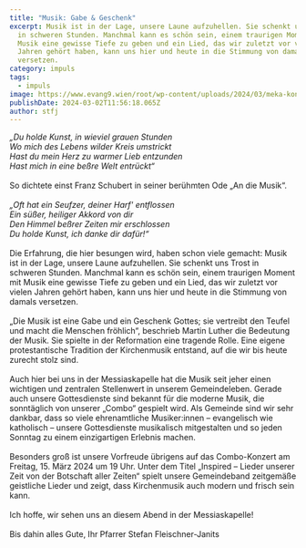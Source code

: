 ```yaml
---
title: "Musik: Gabe & Geschenk"
excerpt: Musik ist in der Lage, unsere Laune aufzuhellen. Sie schenkt uns Trost
  in schweren Stunden. Manchmal kann es schön sein, einem traurigen Moment mit
  Musik eine gewisse Tiefe zu geben und ein Lied, das wir zuletzt vor vielen
  Jahren gehört haben, kann uns hier und heute in die Stimmung von damals
  versetzen.
category: impuls
tags:
  - impuls
image: https://www.evang9.wien/root/wp-content/uploads/2024/03/meka-konzert24_inspired.jpg
publishDate: 2024-03-02T11:56:18.065Z
author: stfj
---
```

*„Du holde Kunst, in wieviel grauen Stunden<br/>
Wo mich des Lebens wilder Kreis umstrickt<br/>
Hast du mein Herz zu warmer Lieb entzunden<br/>
Hast mich in eine beßre Welt entrückt“*<br/><br/>
So dichtete einst Franz Schubert in seiner berühmten
Ode „An die Musik“.<br/><br/>
*„Oft hat ein Seufzer, deiner Harf' entflossen<br/>
Ein süßer, heiliger Akkord von dir<br/>
Den Himmel beßrer Zeiten mir erschlossen<br/>
Du holde Kunst, ich danke dir dafür!“*<br/><br/>
Die Erfahrung, die hier besungen wird, haben schon
viele gemacht: Musik ist in der Lage, unsere Laune
aufzuhellen. Sie schenkt uns Trost in schweren Stunden.
Manchmal kann es schön sein, einem traurigen Moment
mit Musik eine gewisse Tiefe zu geben und ein Lied, das
wir zuletzt vor vielen Jahren gehört haben, kann uns
hier und heute in die Stimmung von damals versetzen.<br/><br/>
„Die Musik ist eine Gabe und ein Geschenk Gottes; sie
vertreibt den Teufel und macht die Menschen fröhlich“,
beschrieb Martin Luther die Bedeutung der Musik. Sie
spielte in der Reformation eine tragende Rolle. Eine
eigene protestantische Tradition der Kirchenmusik
entstand, auf die wir bis heute zurecht stolz sind.<br/><br/>
Auch hier bei uns in der Messiaskapelle
hat die Musik seit jeher einen
wichtigen und zentralen Stellenwert
in unserem Gemeindeleben. Gerade
auch unsere Gottesdienste sind
bekannt für die moderne Musik, die
sonntäglich von unserer „Combo“
gespielt wird. Als Gemeinde sind wir
sehr dankbar, dass so viele ehrenamtliche
Musiker:innen – evangelisch wie katholisch –
unsere Gottesdienste musikalisch mitgestalten und so
jeden Sonntag zu einem einzigartigen Erlebnis machen.<br/><br/>
Besonders groß ist unsere Vorfreude übrigens auf das
Combo-Konzert am Freitag, 15. März 2024 um 19 Uhr.
Unter dem Titel „Inspired – Lieder unserer Zeit von der
Botschaft aller Zeiten“ spielt unsere Gemeindeband
zeitgemäße geistliche Lieder und zeigt, dass Kirchenmusik
auch modern und frisch sein kann.<br/><br/>
Ich hoffe, wir sehen uns an diesem Abend in der Messiaskapelle!<br/><br/>
Bis dahin alles Gute, Ihr Pfarrer Stefan Fleischner-Janits

